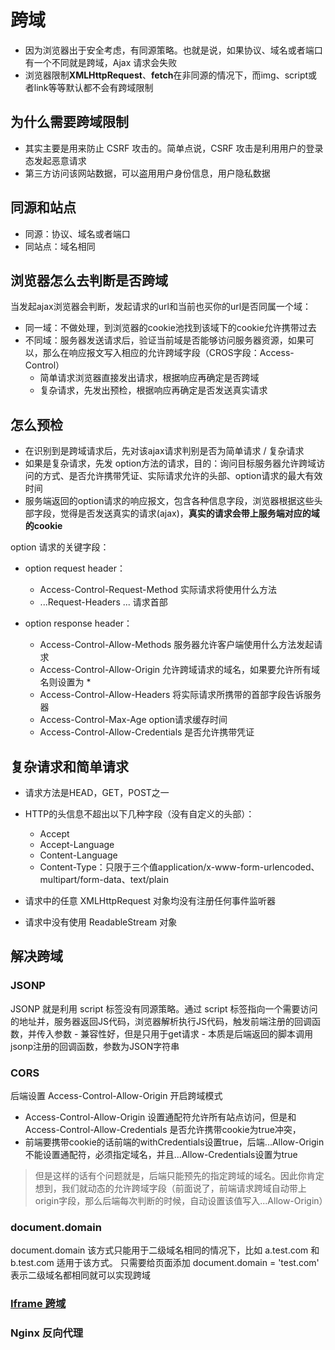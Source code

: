 # 跨域
- 因为浏览器出于安全考虑，有同源策略。也就是说，如果协议、域名或者端口有一个不同就是跨域，Ajax 请求会失败
- 浏览器限制**XMLHttpRequest**、**fetch**在非同源的情况下，而img、script或者link等等默认都不会有跨域限制

## 为什么需要跨域限制
- 其实主要是用来防止 CSRF 攻击的。简单点说，CSRF 攻击是利用用户的登录态发起恶意请求
- 第三方访问该网站数据，可以盗用用户身份信息，用户隐私数据

## 同源和站点
- 同源：协议、域名或者端口        
- 同站点：域名相同        

## 浏览器怎么去判断是否跨域
当发起ajax浏览器会判断，发起请求的url和当前也买你的url是否同属一个域：
- 同一域：不做处理，到浏览器的cookie池找到该域下的cookie允许携带过去
- 不同域：服务器发送请求后，验证当前域是否能够访问服务器资源，如果可以，那么在响应报文写入相应的允许跨域字段（CROS字段：Access-Control）
    - 简单请求浏览器直接发出请求，根据响应再确定是否跨域
    - 复杂请求，先发出预检，根据响应再确定是否发送真实请求

## 怎么预检
- 在识别到是跨域请求后，先对该ajax请求判别是否为简单请求 / 复杂请求
- 如果是复杂请求，先发 option方法的请求，目的：询问目标服务器允许跨域访问的方式、是否允许携带凭证、实际请求允许的头部、option请求的最大有效时间
- 服务端返回的option请求的响应报文，包含各种信息字段，浏览器根据这些头部字段，觉得是否发送真实的请求(ajax)，**真实的请求会带上服务端对应的域的cookie**

option 请求的关键字段：
- option request header：
    - Access-Control-Request-Method 实际请求将使用什么方法
    - ...Request-Headers ... 请求首部

- option response header：
    - Access-Control-Allow-Methods 服务器允许客户端使用什么方法发起请求
    - Access-Control-Allow-Origin 允许跨域请求的域名，如果要允许所有域名则设置为 *
    - Access-Control-Allow-Headers 将实际请求所携带的首部字段告诉服务器
    - Access-Control-Max-Age option请求缓存时间
    - Access-Control-Allow-Credentials 是否允许携带凭证
## 复杂请求和简单请求
- 请求方法是HEAD，GET，POST之一
- HTTP的头信息不超出以下几种字段（没有自定义的头部）：
    - Accept
    - Accept-Language
    - Content-Language
    - Content-Type：只限于三个值application/x-www-form-urlencoded、multipart/form-data、text/plain

- 请求中的任意 XMLHttpRequest 对象均没有注册任何事件监听器
- 请求中没有使用 ReadableStream 对象

## 解决跨域

### JSONP 
JSONP 就是利用 script 标签没有同源策略。通过 script 标签指向一个需要访问的地址并，服务器返回JS代码，浏览器解析执行JS代码，触发前端注册的回调函数，并传入参数
    - 兼容性好，但是只用于get请求
    - 本质是后端返回的脚本调用jsonp注册的回调函数，参数为JSON字符串

### CORS
后端设置 Access-Control-Allow-Origin 开启跨域模式
- Access-Control-Allow-Origin 设置通配符允许所有站点访问，但是和Access-Control-Allow-Credentials 是否允许携带cookie为true冲突，
- 前端要携带cookie的话前端的withCredentials设置true，后端...Allow-Origin不能设置通配符，必须指定域名，并且...Allow-Credentials设置为true

> 但是这样的话有个问题就是，后端只能预先的指定跨域的域名。因此你肯定想到，我们就动态的允许跨域字段（前面说了，前端请求跨域自动带上origin字段，那么后端每次判断的时候，自动设置该值写入...Allow-Origin）

### document.domain
document.domain 该方式只能用于二级域名相同的情况下，比如 a.test.com 和 b.test.com 适用于该方式。
只需要给页面添加 document.domain = 'test.com' 表示二级域名都相同就可以实现跨域

### [Iframe 跨域](https://gitee.com/cangeer/learning/blob/master/JAVASCRIPT/ES6%E4%B9%8B%E5%89%8D/07-iframe.md)

### Nginx 反向代理